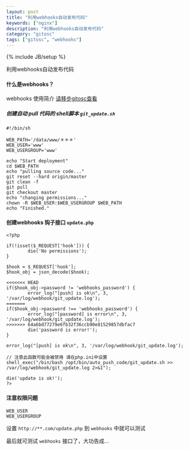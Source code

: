 ```yaml
---
layout: post
title: "利用webhooks自动发布代码"
keywords: ["nginx"]
description: "利用webhooks自动发布代码"
category: "gitosc"
tags: ["gitosc", "webhooks"]
---
```

{% include JB/setup %}

利用webhooks自动发布代码

#### 什么是webhooks？
webhooks 使用简介
[请移步gitosc查看](http://git.oschina.net/oschina/git-osc/wikis/WebHook-%E4%BD%BF%E7%94%A8%E7%AE%80%E4%BB%8B)


##### 创建自动 pull 代码的 shell脚本 `git_update.sh`
```
#!/bin/sh

WEB_PATH='/data/www/＊＊＊'
WEB_USER='www'
WEB_USERGROUP='www'

echo "Start deployment"
cd $WEB_PATH
echo "pulling source code..."
git reset --hard origin/master
git clean -f
git pull
git checkout master
echo "changing permissions..."
chown -R $WEB_USER:$WEB_USERGROUP $WEB_PATH
echo "Finished."
```

#### 创建webhooks 钩子接口 `update.php`

```
<?php

if(!isset($_REQUEST['hook'])) {
        die('No permissions');
}

$hook = $_REQUEST['hook'];
$hook_obj = json_decode($hook);

<<<<<<< HEAD
if($hook_obj->password != 'webhooks_password') {
        error_log("[push] is ok\n", 3, '/var/log/webhook/git_update.log');
=======
if($hook_obj->password !== 'webhooks_password') {
        error_log("[password] is error\n", 3, '/var/log/webhook/git_update.log');
>>>>>>> 64a6bd77279e6fb32f36ccb90e81529857dbfac7
        die('password is error!');
}

error_log("[push] is ok\n", 3, '/var/log/webhook/git_update.log');

// 注意此函数可能会被禁用 请在php.ini中设置
shell_exec("/bin/bash /opt/bin/auto_push_code/git_update.sh >> /var/log/webhook/git_update.log 2>&1");

die('update is ok!');
?>
```

#### 注意权限问题

```
WEB_USER
WEB_USERGROUP
```

设置 `http://**.com/update.php` 到 `webhooks` 中就可以测试

最后就可测试 `webhooks` 接口了，大功告成...



